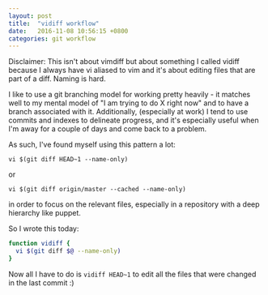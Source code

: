 ```yaml
---
layout: post
title:  "vidiff workflow"
date:   2016-11-08 10:56:15 +0800
categories: git workflow
---
```

Disclaimer: This isn't about vimdiff but about something I called vidiff because
I always have vi aliased to vim and it's about editing files that are part of a
diff. Naming is hard.

I like to use a git branching model for working pretty heavily - it matches well
to my mental model of "I am trying to do X right now" and to have a branch
associated with it. Additionally, (especially at work) I tend to use commits and
indexes to delineate progress, and it's especially useful when I'm away for a
couple of days and come back to a problem.

As such, I've found myself using this pattern a lot:

`vi $(git diff HEAD~1 --name-only)`

or

`vi $(git diff origin/master --cached --name-only)`

in order to focus on the relevant files, especially in a repository with a deep
hierarchy like puppet.

So I wrote this today:

```bash
function vidiff {
  vi $(git diff $@ --name-only)
}
```

Now all I have to do is `vidiff HEAD~1` to edit all the files that were changed
in the last commit :)
